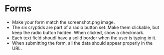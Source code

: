 # Forms

* Make your form match the screenshot.png image.
* The six cryptids are part of a radio button set. Make them clickable, but keep the radio button hidden. When clicked, show a checkmark.
* Each text field shoudl have a solid border when the user is typing in it.
* When submitting the form, all the data should appear properly in the URL.
